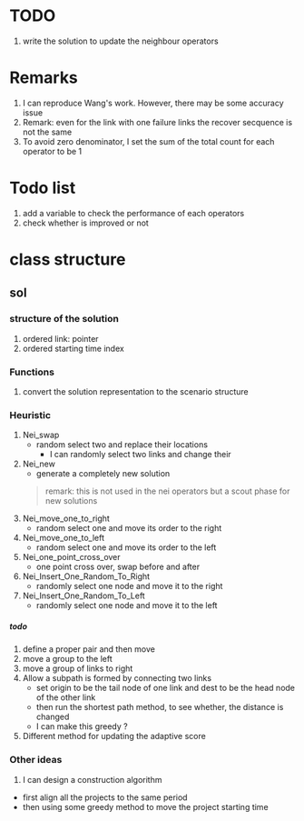 # TODO 
1. write the solution to update the neighbour operators 


# Remarks
1. I can reproduce Wang's work. However, there may be some accuracy issue
2. Remark: even for the link with one failure links the recover secquence is not the same
3. To avoid zero denominator, I set the sum of the total count for each operator to be 1
# Todo list 
1. add a variable to check the performance of each operators
2. check whether is improved or not
# class structure
## sol
### structure of the solution
1. ordered link: pointer
2. ordered starting time index
### Functions
1. convert the solution representation to the scenario structure

### Heuristic
1. Nei_swap
    - random select two and replace their locations
        - I can randomly select two links and change their
2. Nei_new 
    - generate a completely new solution
    > remark: this is not used in the nei operators but a scout phase for new solutions
3. Nei_move_one_to_right 
    - random select one and move its order to the right 
4. Nei_move_one_to_left
    - random select one and move its order to the left
5. Nei_one_point_cross_over
    - one point cross over, swap before and after 
6. Nei_Insert_One_Random_To_Right
    - randomly select one node and move it to the right
7. Nei_Insert_One_Random_To_Left
    - randomly select one node and move it to the left

##### todo
1. define a proper pair and then move
2. move a group to the left
3. move a group of links to right 
4. Allow a subpath is formed by connecting two links
    - set origin to be the tail node of one link and dest to be the head node of the other link 
    - then run the shortest path method, to see whether, the distance is changed 
    - I can make this greedy ?
5. Different method for updating the adaptive score 
### Other ideas
1. I can design a construction algorithm
- first align all the projects to the same period
- then using some greedy method to move the project starting time
